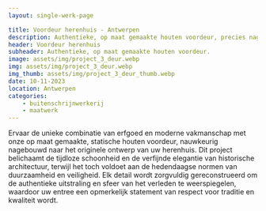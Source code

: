 ```yaml
---
layout: single-werk-page

title: Voordeur herenhuis - Antwerpen
description: Authentieke, op maat gemaakte houten voordeur, precies nagebouwd volgens origineel herenhuisontwerp. Historische elegantie ontmoet modern vakmanschap.
header: Voordeur herenhuis
subheader: Authentieke, op maat gemaakte houten voordeur.
image: assets/img/project_3_deur.webp
img: assets/img/project_3_deur.webp
img_thumb: assets/img/project_3_deur_thumb.webp
date: 10-11-2023
location: Antwerpen
categories: 
    - buitenschrijnwerkerij
    - maatwerk
---
```


Ervaar de unieke combinatie van erfgoed en moderne vakmanschap met onze op maat gemaakte, statische houten voordeur, nauwkeurig nagebouwd naar het originele ontwerp van uw herenhuis. Dit project belichaamt de tijdloze schoonheid en de verfijnde elegantie van historische architectuur, terwijl het toch voldoet aan de hedendaagse normen van duurzaamheid en veiligheid. Elk detail wordt zorgvuldig gereconstrueerd om de authentieke uitstraling en sfeer van het verleden te weerspiegelen, waardoor uw entree een opmerkelijk statement van respect voor traditie en kwaliteit wordt.